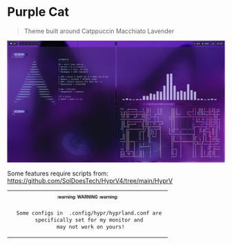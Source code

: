 # Purple Cat

> Theme built around Catppuccin Macchiato Lavender

![showcase](showcase.png)

Some features require scripts from: https://github.com/SolDoesTech/HyprV4/tree/main/HyprV

<table align="center">
   <tr>
      <th align="center">
         <sup><sub>:warning: WARNING :warning:</sub></sup>
      </th>
   </tr>
   <tr>
      <td align="center">

      Some configs in  .config/hypr/hyprland.conf are 
      specifically set for my monitor and 
      may not work on yours!
     
   </tr>
   </table>
